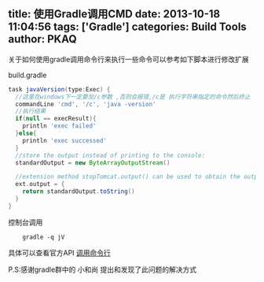 title: 使用Gradle调用CMD
date: 2013-10-18 11:04:56
tags: ['Gradle']
categories: Build Tools
author: PKAQ
---
关于如何使用gradle调用命令行来执行一些命令可以参考如下脚本进行修改扩展

build.gradle
```groovy
task javaVersion(type:Exec) {
  //这里在windows下一定要加/c参数 ,否则会报错,/c是 执行字符串指定的命令然后终止
  commandLine 'cmd', '/c', 'java -version'
  //执行结果
  if(null == execResult){
	println 'exec failed'
  }else{
	println 'exec successed'
  }
  //store the output instead of printing to the console:
  standardOutput = new ByteArrayOutputStream()

  //extension method stopTomcat.output() can be used to obtain the output:
  ext.output = {
    return standardOutput.toString()
  }
}
```
<!-- more -->
控制台调用
```shell
	gradle -q jV
```

具体可以查看官方API
[调用命令行](http://www.gradle.org/docs/current/dsl/org.gradle.api.tasks.Exec.html)

P.S:感谢gradle群中的 小和尚 提出和发现了此问题的解决方式